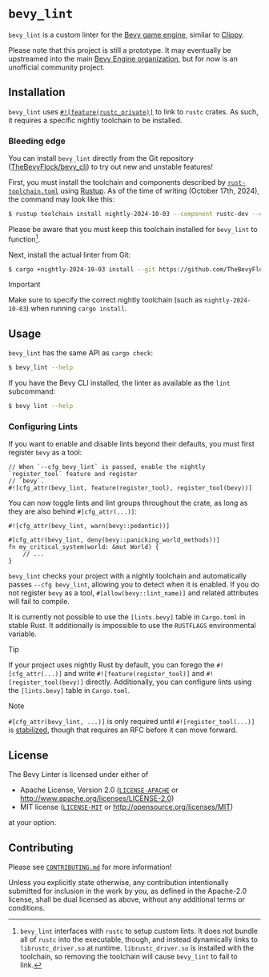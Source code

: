 <div class = "rustdoc-hidden">

# `bevy_lint`

`bevy_lint` is a custom linter for the [Bevy game engine](https://bevyengine.org), similar to [Clippy](https://doc.rust-lang.org/stable/clippy).

</div>

Please note that this project is still a prototype. It may eventually be upstreamed into the main [Bevy Engine organization], but for now is an unofficial community project.

[Bevy Engine organization]: https://github.com/bevyengine

## Installation

`bevy_lint` uses [`#![feature(rustc_private)]`](https://doc.rust-lang.org/nightly/unstable-book/language-features/rustc-private.html) to link to `rustc` crates. As such, it requires a specific nightly toolchain to be installed.

### Bleeding edge

You can install `bevy_lint` directly from the Git repository ([TheBevyFlock/bevy_cli](https://github.com/TheBevyFlock/bevy_cli)) to try out new and unstable features!

First, you must install the toolchain and components described by [`rust-toolchain.toml`](https://github.com/TheBevyFlock/bevy_cli/blob/main/rust-toolchain.toml) using [Rustup]. As of the time of writing (October 17th, 2024), the command may look like this:

```bash
$ rustup toolchain install nightly-2024-10-03 --component rustc-dev --component llvm-tools-preview
```

Please be aware that you must keep this toolchain installed for `bevy_lint` to function[^0].

Next, install the actual linter from Git:

```bash
$ cargo +nightly-2024-10-03 install --git https://github.com/TheBevyFlock/bevy_cli.git --locked bevy_lint
```

<div class="rustdoc-alert rustdoc-alert-important">

> [!IMPORTANT]
>
> Make sure to specify the correct nightly toolchain (such as `nightly-2024-10-03`) when running `cargo install`.

</div>

[Rustup]: https://rustup.rs

[^0]: `bevy_lint` interfaces with `rustc` to setup custom lints. It does not bundle all of `rustc` into the executable, though, and instead dynamically links to `librustc_driver.so` at runtime. `librustc_driver.so` is installed with the toolchain, so removing the toolchain will cause `bevy_lint` to fail to link.

## Usage

`bevy_lint` has the same API as `cargo check`:

```bash
$ bevy_lint --help
```

If you have the Bevy CLI installed, the linter as available as the `lint` subcommand:

```bash
$ bevy lint --help
```

### Configuring Lints

If you want to enable and disable lints beyond their defaults, you must first register `bevy` as a tool:

```rust,ignore
// When `--cfg bevy_lint` is passed, enable the nightly `register_tool` feature and register
// `bevy`.
#![cfg_attr(bevy_lint, feature(register_tool), register_tool(bevy))]
```

You can now toggle lints and lint groups throughout the crate, as long as they are also behind `#[cfg_attr(...)]`:

```rust,ignore
#![cfg_attr(bevy_lint, warn(bevy::pedantic))]

#[cfg_attr(bevy_lint, deny(bevy::panicking_world_methods))]
fn my_critical_system(world: &mut World) {
    // ...
}
```

`bevy_lint` checks your project with a nightly toolchain and automatically passes `--cfg bevy_lint`, allowing you to detect when it is enabled. If you do not register `bevy` as a tool, `#[allow(bevy::lint_name)]` and related attributes will fail to compile.

It is currently not possible to use the `[lints.bevy]` table in `Cargo.toml` in stable Rust. It additionally is impossible to use the `RUSTFLAGS` environmental variable.

<div class="rustdoc-alert rustdoc-alert-tip">

> [!TIP]
>
> If your project uses nightly Rust by default, you can forego the `#![cfg_attr(...)]` and write `#![feature(register_tool)]` and `#![register_tool(bevy)]` directly. Additionally, you can configure lints using the `[lints.bevy]` table in `Cargo.toml`.

</div>

<div class="rustdoc-alert rustdoc-alert-note">

> [!NOTE]
>
> `#[cfg_attr(bevy_lint, ...)]` is only required until `#![register_tool(...)]` is [stabilized](https://github.com/rust-lang/rust/issues/66079), though that requires an RFC before it can move forward.

</div>

## License

The Bevy Linter is licensed under either of

- Apache License, Version 2.0 ([`LICENSE-APACHE`](../LICENSE-APACHE) or <http://www.apache.org/licenses/LICENSE-2.0>)
- MIT license ([`LICENSE-MIT`](../LICENSE-MIT) or <http://opensource.org/licenses/MIT>)

at your option.

## Contributing

Please see [`CONTRIBUTING.md`](../CONTRIBUTING.md) for more information!

Unless you explicitly state otherwise, any contribution intentionally submitted for inclusion in the work by you, as defined in the Apache-2.0 license, shall be dual licensed as above, without any additional terms or conditions.
